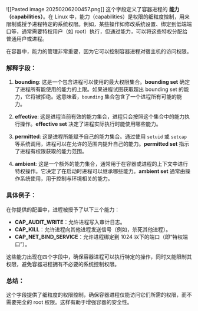 ![[Pasted image 20250206200457.png]]
这个字段定义了容器进程的 **能力（capabilities）**。在 Linux 中，能力（capabilities）是权限的细粒度控制，用来限制或授予进程特定的系统权限。例如，某些操作如修改系统设置、绑定到低端端口等，通常需要特权用户（如 root）执行，但通过能力，可以将这些特权分配给普通用户或进程。

在容器中，能力的管理非常重要，因为它可以控制容器进程对宿主机的访问权限。

### 解释字段：

1. **bounding**: 这是一个包含进程可以使用的最大权限集合。**bounding set** 确定了进程所有能使用的能力的上限。如果进程试图获取超出 bounding set 的能力，它将被拒绝。这意味着，`bounding` 集合包含了一个进程所有可能的能力。
    
2. **effective**: 这是进程当前有效的能力集合，进程只会按照这个集合中的能力执行操作。**effective set** 决定了进程实际执行时能使用哪些能力。
    
3. **permitted**: 这是进程所能赋予自己的能力集合。通过使用 `setuid` 或 `setcap` 等系统调用，进程可以在允许的范围内提升自己的能力。**permitted set** 指示了进程有权限获取的能力范围。
    
4. **ambient**: 这是一个额外的能力集合，通常用于在容器或进程的上下文中进行特权操作。它决定了在启动时进程可以继承哪些能力。**ambient set** 通常由操作系统使用，用于控制与环境相关的能力。
    

### 具体例子：

在你提供的配置中，进程被授予了以下三个能力：

- **CAP_AUDIT_WRITE**：允许进程写入审计日志。
- **CAP_KILL**：允许进程向其他进程发送信号（例如，杀死其他进程）。
- **CAP_NET_BIND_SERVICE**：允许进程绑定到 1024 以下的端口（即“特权端口”）。

这些能力出现在四个字段中，确保容器进程可以执行特定的操作，同时又能限制其权限，避免容器进程拥有不必要的系统控制权限。

### 总结：

这个字段提供了细粒度的权限控制，确保容器进程仅能访问它们所需的权限，而不需要完全的 root 权限。这样有助于增强容器的安全性。